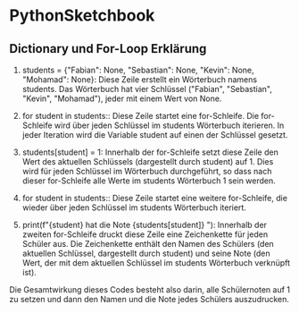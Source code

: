 # PythonSketchbook

## Dictionary und For-Loop Erklärung

1. students = {"Fabian": None, "Sebastian": None, "Kevin": None, "Mohamad": None}: 
Diese Zeile erstellt ein Wörterbuch namens students. Das Wörterbuch hat vier Schlüssel 
("Fabian", "Sebastian", "Kevin", "Mohamad"), jeder mit einem Wert von None.

2. for student in students:: Diese Zeile startet eine for-Schleife. Die for-Schleife 
wird über jeden Schlüssel im students Wörterbuch iterieren. In jeder Iteration wird die 
Variable student auf einen der Schlüssel gesetzt.

3. students[student] = 1: Innerhalb der for-Schleife setzt diese Zeile den Wert des 
aktuellen Schlüssels (dargestellt durch student) auf 1. Dies wird für jeden Schlüssel 
im Wörterbuch durchgeführt, so dass nach dieser for-Schleife alle Werte im students Wörterbuch 1 sein werden.

4. for student in students:: Diese Zeile startet eine weitere for-Schleife, 
die wieder über jeden Schlüssel im students Wörterbuch iteriert.

5. print(f"{student} hat die Note {students[student]} "): Innerhalb der 
zweiten for-Schleife druckt diese Zeile eine Zeichenkette für jeden Schüler aus. 
Die Zeichenkette enthält den Namen des Schülers (den aktuellen Schlüssel, dargestellt durch student) 
und seine Note (den Wert, der mit dem aktuellen Schlüssel im students Wörterbuch verknüpft ist).

Die Gesamtwirkung dieses Codes besteht also darin, alle Schülernoten auf 1 zu 
setzen und dann den Namen und die Note jedes Schülers auszudrucken.